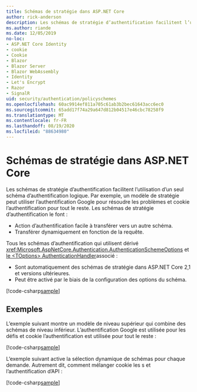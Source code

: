 ```yaml
---
title: Schémas de stratégie dans ASP.NET Core
author: rick-anderson
description: Les schémas de stratégie d’authentification facilitent l’utilisation d’un seul schéma d’authentification logique.
ms.author: riande
ms.date: 12/05/2019
no-loc:
- ASP.NET Core Identity
- cookie
- Cookie
- Blazor
- Blazor Server
- Blazor WebAssembly
- Identity
- Let's Encrypt
- Razor
- SignalR
uid: security/authentication/policyschemes
ms.openlocfilehash: 60ac9914ef811a705c61ab3b2bec61643acc6ec0
ms.sourcegitcommit: 65add17f74a29a647d812b04517e46cbc78258f9
ms.translationtype: MT
ms.contentlocale: fr-FR
ms.lasthandoff: 08/19/2020
ms.locfileid: "88634980"
---
```

# <a name="policy-schemes-in-aspnet-core"></a>Schémas de stratégie dans ASP.NET Core

Les schémas de stratégie d’authentification facilitent l’utilisation d’un seul schéma d’authentification logique. Par exemple, un modèle de stratégie peut utiliser l’authentification Google pour résoudre les problèmes et cookie l’authentification pour tout le reste. Les schémas de stratégie d’authentification le font :

* Action d’authentification facile à transférer vers un autre schéma.
* Transférer dynamiquement en fonction de la requête.

Tous les schémas d’authentification qui utilisent dérivé <xref:Microsoft.AspNetCore.Authentication.AuthenticationSchemeOptions> et [le \<TOptions> AuthenticationHandler](/dotnet/api/microsoft.aspnetcore.authentication.authenticationhandler-1)associé :

* Sont automatiquement des schémas de stratégie dans ASP.NET Core 2,1 et versions ultérieures.
* Peut être activé par le biais de la configuration des options du schéma.

[!code-csharp[sample](policyschemes/samples/AuthenticationSchemeOptions.cs?name=snippet)]

## <a name="examples"></a>Exemples

L’exemple suivant montre un modèle de niveau supérieur qui combine des schémas de niveau inférieur. L’authentification Google est utilisée pour les défis et cookie l’authentification est utilisée pour tout le reste :

[!code-csharp[sample](policyschemes/samples/Startup.cs?name=snippet1)]

L’exemple suivant active la sélection dynamique de schémas pour chaque demande. Autrement dit, comment mélanger cookie les s et l’authentification d’API :

 <!-- REVIEW, missing If set in public Func<HttpContext, string> ForwardDefaultSelector -->

[!code-csharp[sample](policyschemes/samples/Startup.cs?name=snippet2)]
